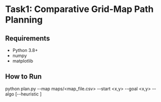 # Task1: Comparative Grid-Map Path Planning

## Requirements
- Python 3.8+
- numpy
- matplotlib

## How to Run

python plan.py --map maps/<map_file.csv> --start <x,y> --goal <x,y> --algo <algorithm> [--heuristic <heuristic>]
